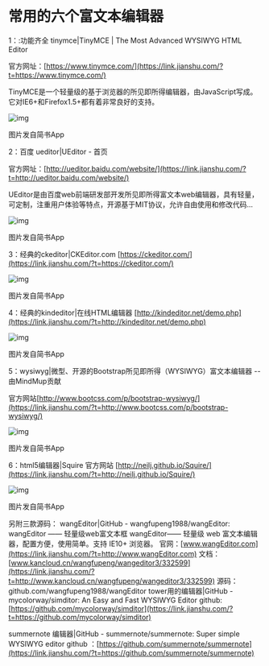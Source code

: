 # 常用的六个富文本编辑器

1：:功能齐全 tinymce|TinyMCE | The Most Advanced WYSIWYG HTML Editor

官方网址：[https://www.tinymce.com/](https://link.jianshu.com/?t=https://www.tinymce.com/)

TinyMCE是一个轻量级的基于浏览器的所见即所得编辑器，由JavaScript写成。它对IE6+和Firefox1.5+都有着非常良好的支持。

![img](https://ask.qcloudimg.com/http-save/yehe-2179994/e1is8qmnv7.jpeg?imageView2/2/w/1620)

图片发自简书App

2：百度 ueditor|UEditor - 首页

官方网址：[http://ueditor.baidu.com/website/](https://link.jianshu.com/?t=http://ueditor.baidu.com/website/)

UEditor是由百度web前端研发部开发所见即所得富文本web编辑器，具有轻量，可定制，注重用户体验等特点，开源基于MIT协议，允许自由使用和修改代码...

![img](https://ask.qcloudimg.com/http-save/yehe-2179994/1dnavlwg25.jpeg?imageView2/2/w/1620)

图片发自简书App

3：经典的ckeditor|CKEditor.com  [https://ckeditor.com/](https://link.jianshu.com/?t=https://ckeditor.com/)

![img](https://ask.qcloudimg.com/http-save/yehe-2179994/ooo25pwpnn.jpeg?imageView2/2/w/1620)

图片发自简书App

4：经典的kindeditor|在线HTML编辑器  [http://kindeditor.net/demo.php](https://link.jianshu.com/?t=http://kindeditor.net/demo.php)

![img](https://ask.qcloudimg.com/http-save/yehe-2179994/x02w1rh1oy.jpeg?imageView2/2/w/1620)

图片发自简书App

5：wysiwyg|微型、开源的Bootstrap所见即所得（WYSIWYG）富文本编辑器 -- 由MindMup贡献

官方网站[http://www.bootcss.com/p/bootstrap-wysiwyg/](https://link.jianshu.com/?t=http://www.bootcss.com/p/bootstrap-wysiwyg/)  

![img](https://ask.qcloudimg.com/http-save/yehe-2179994/9i3dsb93sr.jpeg?imageView2/2/w/1620)

图片发自简书App

6：html5编辑器|Squire  官方网站  [http://neilj.github.io/Squire/](https://link.jianshu.com/?t=http://neilj.github.io/Squire/)

![img](https://ask.qcloudimg.com/http-save/yehe-2179994/0u7qf5ch6i.jpeg?imageView2/2/w/1620)

图片发自简书App

另附三款源码：  wangEditor|GitHub - wangfupeng1988/wangEditor: wangEditor —— 轻量级web富文本框  wangEditor—— 轻量级 web 富文本编辑器，配置方便，使用简单。支持 IE10+ 浏览器。  官网：[www.wangEditor.com](https://link.jianshu.com/?t=http://www.wangEditor.com)  文档：[www.kancloud.cn/wangfupeng/wangeditor3/332599](https://link.jianshu.com/?t=http://www.kancloud.cn/wangfupeng/wangeditor3/332599)  源码：github.com/wangfupeng1988/wangEditor  tower用的编辑器|GitHub - mycolorway/simditor: An Easy and Fast WYSIWYG Editor  github:[https://github.com/mycolorway/simditor](https://link.jianshu.com/?t=https://github.com/mycolorway/simditor)

summernote 编辑器|GitHub - summernote/summernote: Super simple WYSIWYG editor  github ：[https://github.com/summernote/summernote](https://link.jianshu.com/?t=https://github.com/summernote/summernote)

